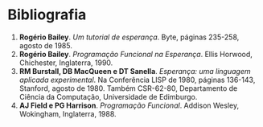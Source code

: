 # Bibliografia

1. **Rogério Bailey**. *Um tutorial de esperança*. Byte, páginas 235-258, agosto de 1985.
2. **Rogério Bailey**. *Programação Funcional na Esperança*. Ellis Horwood, Chichester, Inglaterra, 1990.
3. **RM Burstall, DB MacQueen e DT Sanella**. *Esperança: uma linguagem aplicada experimental*. Na Conferência LISP de 1980, páginas 136-143, Stanford, agosto de 1980. Também CSR-62-80, Departamento de Ciência da Computação, Universidade de Edimburgo.
4. **AJ Field e PG Harrison**. *Programação Funcional*. Addison Wesley, Wokingham, Inglaterra, 1988.